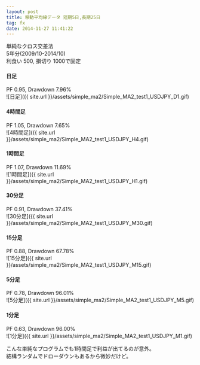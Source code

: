 ```yaml
---
layout: post
title: 移動平均線データ 短期5日,長期25日
tag: fx
date: 2014-11-27 11:41:22
---
```


単純なクロス交差法  
5年分(2009/10-2014/10)  
利食い 500, 損切り 1000で固定  

#### 日足
PF 0.95, Drawdown 7.96%  
![日足]({{ site.url }}/assets/simple_ma2/Simple_MA2_test1_USDJPY_D1.gif)  
  
#### 4時間足
PF 1.05, Drawdown 7.65%  
![4時間足]({{ site.url }}/assets/simple_ma2/Simple_MA2_test1_USDJPY_H4.gif)  
  
#### 1時間足
PF 1.07, Drawdown 11.69%  
![1時間足]({{ site.url }}/assets/simple_ma2/Simple_MA2_test1_USDJPY_H1.gif)  
  
#### 30分足
PF 0.91, Drawdown 37.41%  
![30分足]({{ site.url }}/assets/simple_ma2/Simple_MA2_test1_USDJPY_M30.gif)  
  
#### 15分足
PF 0.88, Drawdown 67.78%  
![15分足]({{ site.url }}/assets/simple_ma2/Simple_MA2_test1_USDJPY_M15.gif)  
  
#### 5分足
PF 0.78, Drawdown 96.01%  
![5分足]({{ site.url }}/assets/simple_ma2/Simple_MA2_test1_USDJPY_M5.gif)  
  
#### 1分足
PF 0.63, Drawdown 96.00%  
![1分足]({{ site.url }}/assets/simple_ma2/Simple_MA2_test1_USDJPY_M1.gif)  
  
こんな単純なプログラムでも1時間足で利益が出てるのが意外。  
結構ランダムでドローダウンもあるから微妙だけど。